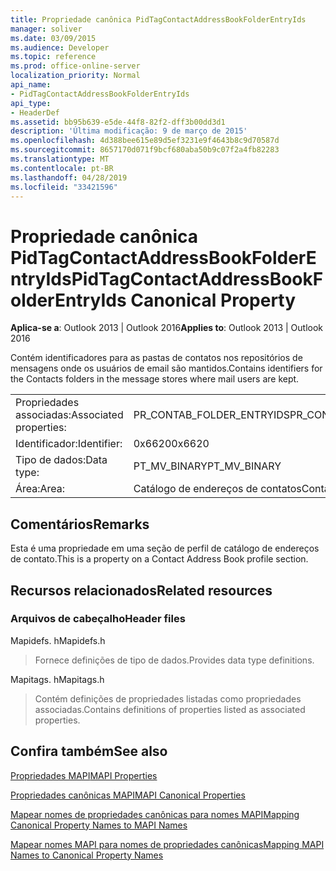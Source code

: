```yaml
---
title: Propriedade canônica PidTagContactAddressBookFolderEntryIds
manager: soliver
ms.date: 03/09/2015
ms.audience: Developer
ms.topic: reference
ms.prod: office-online-server
localization_priority: Normal
api_name:
- PidTagContactAddressBookFolderEntryIds
api_type:
- HeaderDef
ms.assetid: bb95b639-e5de-44f8-82f2-dff3b00dd3d1
description: 'Última modificação: 9 de março de 2015'
ms.openlocfilehash: 4d388bee615e89d5ef3231e9f4643b8c9d70587d
ms.sourcegitcommit: 8657170d071f9bcf680aba50b9c07f2a4fb82283
ms.translationtype: MT
ms.contentlocale: pt-BR
ms.lasthandoff: 04/28/2019
ms.locfileid: "33421596"
---
```

# <a name="pidtagcontactaddressbookfolderentryids-canonical-property"></a><span data-ttu-id="4c2bd-103">Propriedade canônica PidTagContactAddressBookFolderEntryIds</span><span class="sxs-lookup"><span data-stu-id="4c2bd-103">PidTagContactAddressBookFolderEntryIds Canonical Property</span></span>

  
  
<span data-ttu-id="4c2bd-104">**Aplica-se a**: Outlook 2013 | Outlook 2016</span><span class="sxs-lookup"><span data-stu-id="4c2bd-104">**Applies to**: Outlook 2013 | Outlook 2016</span></span> 
  
<span data-ttu-id="4c2bd-105">Contém identificadores para as pastas de contatos nos repositórios de mensagens onde os usuários de email são mantidos.</span><span class="sxs-lookup"><span data-stu-id="4c2bd-105">Contains identifiers for the Contacts folders in the message stores where mail users are kept.</span></span>
  
|||
|:-----|:-----|
|<span data-ttu-id="4c2bd-106">Propriedades associadas:</span><span class="sxs-lookup"><span data-stu-id="4c2bd-106">Associated properties:</span></span>  <br/> |<span data-ttu-id="4c2bd-107">PR_CONTAB_FOLDER_ENTRYIDS</span><span class="sxs-lookup"><span data-stu-id="4c2bd-107">PR_CONTAB_FOLDER_ENTRYIDS</span></span>  <br/> |
|<span data-ttu-id="4c2bd-108">Identificador:</span><span class="sxs-lookup"><span data-stu-id="4c2bd-108">Identifier:</span></span>  <br/> |<span data-ttu-id="4c2bd-109">0x6620</span><span class="sxs-lookup"><span data-stu-id="4c2bd-109">0x6620</span></span>  <br/> |
|<span data-ttu-id="4c2bd-110">Tipo de dados:</span><span class="sxs-lookup"><span data-stu-id="4c2bd-110">Data type:</span></span>  <br/> |<span data-ttu-id="4c2bd-111">PT_MV_BINARY</span><span class="sxs-lookup"><span data-stu-id="4c2bd-111">PT_MV_BINARY</span></span>  <br/> |
|<span data-ttu-id="4c2bd-112">Área:</span><span class="sxs-lookup"><span data-stu-id="4c2bd-112">Area:</span></span>  <br/> |<span data-ttu-id="4c2bd-113">Catálogo de endereços de contatos</span><span class="sxs-lookup"><span data-stu-id="4c2bd-113">Contact address book</span></span>  <br/> |
   
## <a name="remarks"></a><span data-ttu-id="4c2bd-114">Comentários</span><span class="sxs-lookup"><span data-stu-id="4c2bd-114">Remarks</span></span>

<span data-ttu-id="4c2bd-115">Esta é uma propriedade em uma seção de perfil de catálogo de endereços de contato.</span><span class="sxs-lookup"><span data-stu-id="4c2bd-115">This is a property on a Contact Address Book profile section.</span></span>
  
## <a name="related-resources"></a><span data-ttu-id="4c2bd-116">Recursos relacionados</span><span class="sxs-lookup"><span data-stu-id="4c2bd-116">Related resources</span></span>

### <a name="header-files"></a><span data-ttu-id="4c2bd-117">Arquivos de cabeçalho</span><span class="sxs-lookup"><span data-stu-id="4c2bd-117">Header files</span></span>

<span data-ttu-id="4c2bd-118">Mapidefs. h</span><span class="sxs-lookup"><span data-stu-id="4c2bd-118">Mapidefs.h</span></span>
  
> <span data-ttu-id="4c2bd-119">Fornece definições de tipo de dados.</span><span class="sxs-lookup"><span data-stu-id="4c2bd-119">Provides data type definitions.</span></span>
    
<span data-ttu-id="4c2bd-120">Mapitags. h</span><span class="sxs-lookup"><span data-stu-id="4c2bd-120">Mapitags.h</span></span>
  
> <span data-ttu-id="4c2bd-121">Contém definições de propriedades listadas como propriedades associadas.</span><span class="sxs-lookup"><span data-stu-id="4c2bd-121">Contains definitions of properties listed as associated properties.</span></span>
    
## <a name="see-also"></a><span data-ttu-id="4c2bd-122">Confira também</span><span class="sxs-lookup"><span data-stu-id="4c2bd-122">See also</span></span>



[<span data-ttu-id="4c2bd-123">Propriedades MAPI</span><span class="sxs-lookup"><span data-stu-id="4c2bd-123">MAPI Properties</span></span>](mapi-properties.md)
  
[<span data-ttu-id="4c2bd-124">Propriedades canônicas MAPI</span><span class="sxs-lookup"><span data-stu-id="4c2bd-124">MAPI Canonical Properties</span></span>](mapi-canonical-properties.md)
  
[<span data-ttu-id="4c2bd-125">Mapear nomes de propriedades canônicas para nomes MAPI</span><span class="sxs-lookup"><span data-stu-id="4c2bd-125">Mapping Canonical Property Names to MAPI Names</span></span>](mapping-canonical-property-names-to-mapi-names.md)
  
[<span data-ttu-id="4c2bd-126">Mapear nomes MAPI para nomes de propriedades canônicas</span><span class="sxs-lookup"><span data-stu-id="4c2bd-126">Mapping MAPI Names to Canonical Property Names</span></span>](mapping-mapi-names-to-canonical-property-names.md)

